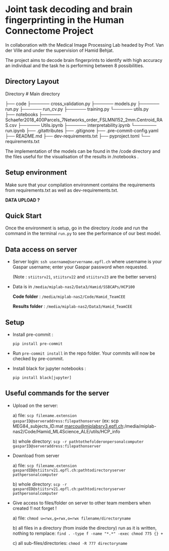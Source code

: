 # Joint task decoding and brain fingerprinting in the Human Connectome Project

In collaboration with the Medical Image Processing Lab headed by Prof. Van der Ville and under the supervision of Hamid Behjat. 

The project aims to decode brain fingerprints to identify with high accuracy an individual and the task he is performing between 8 possibilities.

## Directory Layout

Directory                           # Main directory

├── code
        ├────── cross_validation.py
        ├────── models.py
        ├────── run.py
        ├────── run_cv.py
        ├────── training.py
        └────── utils.py                     
├── notebooks
        ├────── Schaefer2018_400Parcels_7Networks_order_FSLMNI152_2mm.Centroid_RAS.csv
        ├────── Utils.ipynb
        ├────── interpretability.ipynb
        └─────── run.ipynb
├── .gitattributes
├── .gitignore
├── .pre-commit-config.yaml
├── README.md
├── dev-requirements.txt
├── pyproject.toml
└── requirements.txt

The implementation of the models can be found in the /code directory and the files useful for the visualisation of the results in /notebooks . 

## Setup environment

Make sure that your compilation environment contains the requirements from requirements.txt as well as dev-requirements.txt.

**DATA UPLOAD ?**

## Quick Start

Once the environment is setup, go in the directory /code and run the command in the terminal `run.py` to see the performance of our best model. 

## Data access on server

* Server login:
`ssh username@servername.epfl.ch`
where username is your Gaspar username; enter your Gaspar password when requested.

    (Note : `stiitsrv21`, `stiitsrv22` and `stiitsrv23` are the better servers)

* Data is in `/media/miplab-nas2/Data3/Hamid/SSBCAPs/HCP100`

    **Code folder** :
    `/media/miplab-nas2/Code/Hamid_TeamCEE`

    **Results folder** :
    `/media/miplab-nas2/Data3/Hamid_TeamCEE`

## Setup

* Install pre-commit :

    `pip install pre-commit`

* Run `pre-commit install` in the repo folder.
Your commits will now be checked by pre-commit.

* Install black for jupyter notebooks :

    `pip install black[jupyter]`

## Useful commands for the server

* Upload on the server:

    a) file:
   `scp filename.extension gasparID@serveraddress:filepathonserver` (ex: scp MEG84_subjects_ID.mat marcou@miplabsrv3.epfl.ch:/media/miplab-nas2/Code/Hamid_ML4Science_ALE/utils/HCP_info

    b)  whole directory:
 `scp -r pathtothefolderonpersonalcomputer gasparID@serveraddress:filepathonserver`

* Download from server

    a) file:  `scp filename.extension gaspardID@stiitsrv21.epfl.ch:pathtodirectoryserver pathpersonalcomputer`

    b)  whole directory:
   `scp -r gaspardID@stiitsrv21.epfl.ch:pathtodirectoryserver pathpersonalcomputer`


* Give access to files/folder on server to other team members when created !! not forget !

    a) file:  `chmod u=rwx,g=rwx,o=rwx filename/directoryname`

    b) all files in a directory (from inside the directory) run as it is written, nothing to remplace:  `find . -type f -name "*.*" -exec chmod 775 {} +`

    c) all sub-files/directories:  `chmod -R 777 directoryname`
